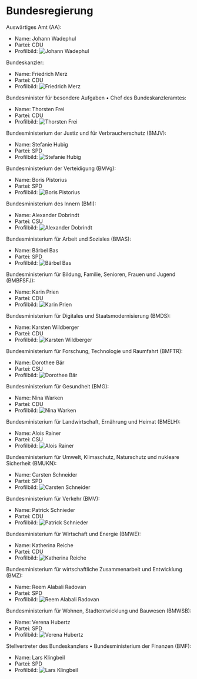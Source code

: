 # Bundesregierung

Auswärtiges Amt (AA):
* Name: Johann Wadephul
* Partei: CDU
* Profilbild: ![Johann Wadephul](https://upload.wikimedia.org/wikipedia/commons/thumb/a/a4/Wadephul%2C_Johann-1249.jpg/400px-Wadephul%2C_Johann-1249.jpg)

Bundeskanzler:
* Name: Friedrich Merz
* Partei: CDU
* Profilbild: ![Friedrich Merz](https://upload.wikimedia.org/wikipedia/commons/thumb/e/ed/2025-05-05_Unterzeichnung_des_Koalitionsvertrages_der_21._Wahlperiode_des_Bundestages_by_Sandro_Halank%E2%80%93076_%28cropped%29.jpg/400px-2025-05-05_Unterzeichnung_des_Koalitionsvertrages_der_21._Wahlperiode_des_Bundestages_by_Sandro_Halank%E2%80%93076_%28cropped%29.jpg)

Bundesminister für besondere Aufgaben • Chef des Bundeskanzleramtes:
* Name: Thorsten Frei
* Partei: CDU
* Profilbild: ![Thorsten Frei](https://upload.wikimedia.org/wikipedia/commons/thumb/4/4a/Thorsten_Frei_2023_%28cropped%29.jpg/400px-Thorsten_Frei_2023_%28cropped%29.jpg)

Bundesministerium der Justiz und für Verbraucherschutz (BMJV):
* Name: Stefanie Hubig
* Partei: SPD
* Profilbild: ![Stefanie Hubig](https://upload.wikimedia.org/wikipedia/commons/thumb/7/7d/2025-05-05_Unterzeichnung_des_Koalitionsvertrages_der_21._Wahlperiode_des_Bundestages_by_Sandro_Halank%E2%80%93118.jpg/400px-2025-05-05_Unterzeichnung_des_Koalitionsvertrages_der_21._Wahlperiode_des_Bundestages_by_Sandro_Halank%E2%80%93118.jpg)

Bundesministerium der Verteidigung (BMVg):
* Name: Boris Pistorius
* Partei: SPD
* Profilbild: ![Boris Pistorius](https://upload.wikimedia.org/wikipedia/commons/thumb/3/39/Boris_Pistorius_%282019%29_%28cropped%29.jpg/400px-Boris_Pistorius_%282019%29_%28cropped%29.jpg)

Bundesministerium des Innern (BMI):
* Name: Alexander Dobrindt
* Partei: CSU
* Profilbild: ![Alexander Dobrindt](https://upload.wikimedia.org/wikipedia/commons/thumb/d/d9/2025-05-05_Unterzeichnung_des_Koalitionsvertrages_der_21._Wahlperiode_des_Bundestages_by_Sandro_Halank%E2%80%93127.jpg/400px-2025-05-05_Unterzeichnung_des_Koalitionsvertrages_der_21._Wahlperiode_des_Bundestages_by_Sandro_Halank%E2%80%93127.jpg)

Bundesministerium für Arbeit und Soziales (BMAS):
* Name: Bärbel Bas
* Partei: SPD
* Profilbild: ![Bärbel Bas](https://upload.wikimedia.org/wikipedia/commons/thumb/2/25/2025-05-05_Unterzeichnung_des_Koalitionsvertrages_der_21._Wahlperiode_des_Bundestages_by_Sandro_Halank%E2%80%93033.jpg/400px-2025-05-05_Unterzeichnung_des_Koalitionsvertrages_der_21._Wahlperiode_des_Bundestages_by_Sandro_Halank%E2%80%93033.jpg)

Bundesministerium für Bildung, Familie, Senioren, Frauen und Jugend (BMBFSFJ):
* Name: Karin Prien
* Partei: CDU
* Profilbild: ![Karin Prien](https://upload.wikimedia.org/wikipedia/commons/thumb/1/12/2025-02-23_Bundestagswahl_%E2%80%93_Wahlabend_CDU_by_Sandro_Halank%E2%80%93083.jpg/400px-2025-02-23_Bundestagswahl_%E2%80%93_Wahlabend_CDU_by_Sandro_Halank%E2%80%93083.jpg)

Bundesministerium für Digitales und Staatsmodernisierung (BMDS):
* Name: Karsten Wildberger
* Partei: CDU
* Profilbild: ![Karsten Wildberger](https://upload.wikimedia.org/wikipedia/commons/thumb/2/2b/Karsten_WILDBERGER_%28Federal_Minister_for_Digital_and_State_Modernisation%2C_Germany%29.jpg/400px-Karsten_WILDBERGER_%28Federal_Minister_for_Digital_and_State_Modernisation%2C_Germany%29.jpg)

Bundesministerium für Forschung, Technologie und Raumfahrt (BMFTR):
* Name: Dorothee Bär
* Partei: CSU
* Profilbild: ![Dorothee Bär](https://upload.wikimedia.org/wikipedia/commons/thumb/a/aa/Hart_aber_fair_2024-12-02-8076.jpg/400px-Hart_aber_fair_2024-12-02-8076.jpg)

Bundesministerium für Gesundheit (BMG):
* Name: Nina Warken
* Partei: CDU
* Profilbild: ![Nina Warken](https://upload.wikimedia.org/wikipedia/commons/thumb/1/1c/2020-02-13_Deutscher_Bundestag_IMG_3091_by_Stepro.jpg/400px-2020-02-13_Deutscher_Bundestag_IMG_3091_by_Stepro.jpg)

Bundesministerium für Landwirtschaft, Ernährung und Heimat (BMELH):
* Name: Alois Rainer
* Partei: CSU
* Profilbild: ![Alois Rainer](https://upload.wikimedia.org/wikipedia/commons/thumb/6/67/2025-05-05_Unterzeichnung_des_Koalitionsvertrages_der_21._Wahlperiode_des_Bundestages_%28Martin_Rulsch%29_160.jpg/400px-2025-05-05_Unterzeichnung_des_Koalitionsvertrages_der_21._Wahlperiode_des_Bundestages_%28Martin_Rulsch%29_160.jpg)

Bundesministerium für Umwelt, Klimaschutz, Naturschutz und nukleare Sicherheit (BMUKN):
* Name: Carsten Schneider
* Partei: SPD
* Profilbild: ![Carsten Schneider](https://upload.wikimedia.org/wikipedia/commons/thumb/c/c5/2025-05-05_Unterzeichnung_des_Koalitionsvertrages_der_21._Wahlperiode_des_Bundestages_by_Sandro_Halank%E2%80%93038.jpg/400px-2025-05-05_Unterzeichnung_des_Koalitionsvertrages_der_21._Wahlperiode_des_Bundestages_by_Sandro_Halank%E2%80%93038.jpg)

Bundesministerium für Verkehr (BMV):
* Name: Patrick Schnieder
* Partei: CDU
* Profilbild: ![Patrick Schnieder](https://upload.wikimedia.org/wikipedia/commons/thumb/6/6a/Schnieder%2C_Patrick-1239.jpg/400px-Schnieder%2C_Patrick-1239.jpg)

Bundesministerium für Wirtschaft und Energie (BMWE):
* Name: Katherina Reiche
* Partei: CDU
* Profilbild: ![Katherina Reiche](https://upload.wikimedia.org/wikipedia/commons/thumb/6/69/Katherina_Reiche_2025-05-15_%28cropped%29.jpg/400px-Katherina_Reiche_2025-05-15_%28cropped%29.jpg)

Bundesministerium für wirtschaftliche Zusammenarbeit und Entwicklung (BMZ):
* Name: Reem Alabali Radovan
* Partei: SPD
* Profilbild: ![Reem Alabali Radovan](https://upload.wikimedia.org/wikipedia/commons/thumb/0/00/2025-05-05_Unterzeichnung_des_Koalitionsvertrages_der_21._Wahlperiode_des_Bundestages_by_Sandro_Halank%E2%80%93035.jpg/400px-2025-05-05_Unterzeichnung_des_Koalitionsvertrages_der_21._Wahlperiode_des_Bundestages_by_Sandro_Halank%E2%80%93035.jpg)

Bundesministerium für Wohnen, Stadtentwicklung und Bauwesen (BMWSB):
* Name: Verena Hubertz
* Partei: SPD
* Profilbild: ![Verena Hubertz](https://upload.wikimedia.org/wikipedia/commons/thumb/3/3d/2025-05-05_Unterzeichnung_des_Koalitionsvertrages_der_21._Wahlperiode_des_Bundestages_by_Sandro_Halank%E2%80%93034.jpg/400px-2025-05-05_Unterzeichnung_des_Koalitionsvertrages_der_21._Wahlperiode_des_Bundestages_by_Sandro_Halank%E2%80%93034.jpg)

Stellvertreter des Bundeskanzlers • Bundesministerium der Finanzen (BMF):
* Name: Lars Klingbeil
* Partei: SPD
* Profilbild: ![Lars Klingbeil](https://upload.wikimedia.org/wikipedia/commons/thumb/c/c2/Wahlkampf_Landtagswahl_NRW_2022_-_SPD_-_Roncalliplatz_K%C3%B6ln_2022-05-13-4265_Crop_3.jpg/400px-Wahlkampf_Landtagswahl_NRW_2022_-_SPD_-_Roncalliplatz_K%C3%B6ln_2022-05-13-4265_Crop_3.jpg)
